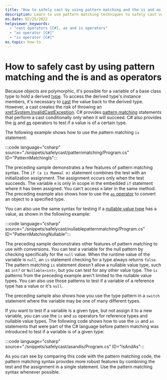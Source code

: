 ```yaml
---
title: "How to safely cast by using pattern matching and the is and as operators"
description: Learn to use pattern matching techniques to safely cast variables to a different type. You can use pattern matching as well as the is and as operators to safely convert types.
ms.date: 02/25/2022
helpviewer_keywords: 
  - "cast operators [C#], as and is operators"
  - "as operator [C#]"
  - "is operator [C#]"
ms.topic: how-to
---
```

# How to safely cast by using pattern matching and the is and as operators

Because objects are polymorphic, it's possible for a variable of a base class type to hold a derived [type](../types/index.md). To access the derived type's instance members, it's necessary to [cast](../../programming-guide/types/casting-and-type-conversions.md) the value back to the derived type. However, a cast creates the risk of throwing an <xref:System.InvalidCastException>. C# provides [pattern matching](../functional/pattern-matching.md) statements that perform a cast conditionally only when it will succeed. C# also provides the [is](../../language-reference/operators/type-testing-and-cast.md#the-is-operator) and [as](../../language-reference/operators/type-testing-and-cast.md#the-as-operator) operators to test if a value is of a certain type.

The following example shows how to use the pattern matching `is` statement:

:::code language="csharp" source="./snippets/safelycast/patternmatching/Program.cs" ID="PatternMatchingIs":::

The preceding sample demonstrates a few features of pattern matching syntax. The `if (a is Mammal m)` statement combines the test with an initialization assignment. The assignment occurs only when the test succeeds. The variable `m` is only in scope in the embedded `if` statement where it has been assigned. You can't access `m` later in the same method. The preceding example also shows how to use the [`as` operator](../../language-reference/operators/type-testing-and-cast.md#the-as-operator) to convert an object to a specified type.

You can also use the same syntax for testing if a [nullable value type](../../language-reference/builtin-types/nullable-value-types.md) has a value, as shown in the following example:

:::code language="csharp" source="./snippets/safelycast/nullablepatternmatching/Program.cs" ID="PatternMatchingNullable":::

The preceding sample demonstrates other features of pattern matching to use with conversions. You can test a variable for the null pattern by checking specifically for the `null` value. When the runtime value of the variable is `null`, an `is` statement checking for a type always returns `false`. The pattern matching `is` statement doesn't allow a nullable value type, such as `int?` or `Nullable<int>`, but you can test for any other value type. The `is` patterns from the preceding example aren't limited to the nullable value types. You can also use those patterns to test if a variable of a reference type has a value or it's `null`.

The preceding sample also shows how you use the type pattern in a `switch` statement where the variable may be one of many different types.

If you want to test if a variable is a given type, but not assign it to a new variable, you can use the `is` and `as` operators for reference types and nullable value types. The following code shows how to use the `is` and `as` statements that were part of the C# language before pattern matching was introduced to test if a variable is of a given type:

:::code language="csharp" source="./snippets/safelycast/asandis/Program.cs" ID="IsAndAs":::

As you can see by comparing this code with the pattern matching code, the pattern matching syntax provides more robust features by combining the test and the assignment in a single statement. Use the pattern matching syntax whenever possible.
